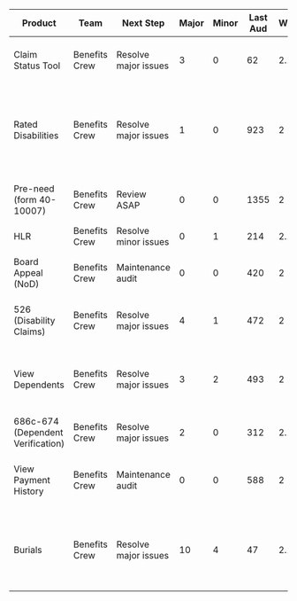 | Product                           | Team          | Next Step            | Major | Minor | Last Aud | WCAG | AT UT | Mob UT | Comments                                                                                  |
| --------------------------------- | ------------- | -------------------- | ----- | ----- | -------- | ---- | ----- | ------ | ----------------------------------------------------------------------------------------- |
| Claim Status Tool                 | Benefits Crew | Resolve major issues | 3     | 0     | 62       | 2.1  | 0     | 0      | Remaining issues are hubless spoke issues                                                 |
| Rated Disabilities                | Benefits Crew | Resolve major issues | 1     | 0     | 923      | 2    | 0     | 0      | Needs maintenance audit to confirm feedback has been published to prod                    |
| Pre-need (form 40-10007)          | Benefits Crew | Review ASAP          | 0     | 0     | 1355     | 2    | 0     | 0      | Only reviewed once, needs a new review asap                                               |
| HLR                               | Benefits Crew | Resolve minor issues | 0     | 1     | 214      | 2.1  | 0     | 0      | One defect-4 remaining                                                                    |
| Board Appeal (NoD)                | Benefits Crew | Maintenance audit    | 0     | 0     | 420      | 2    | 0     | 0      | Coming close to one year without any reviews                                              |
| 526 (Disability Claims)           | Benefits Crew | Resolve major issues | 4     | 1     | 472      | 2    | 0     | 0      | Most issues dependent on design system team                                               |
| View Dependents                   | Benefits Crew | Resolve major issues | 3     | 2     | 493      | 2    | 0     | 0      | Three "must" feedback items needs review, they may have been resolved                     |
| 686c-674 (Dependent Verification) | Benefits Crew | Resolve major issues | 2     | 0     | 312      | 2.1  | 0     | 0      | 2 tickets dependent on modal                                                              |
| View Payment History              | Benefits Crew | Maintenance audit    | 0     | 0     | 588      | 2    | 0     | 0      | A usability testing prep ticket remains open and unresolved                               |
| Burials                           | Benefits Crew | Resolve major issues | 10    | 4     | 47       | 2.1  | 0     | 0      | Several issues may be better resolved with design/content changes e.g. one thing per page |
